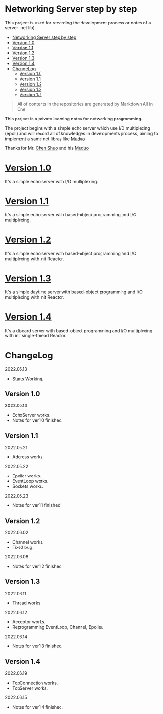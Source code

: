 # Networking Server step by step
This project is used for recording the development process or notes of a server (net lib).
- [Networking Server step by step](#networking-server-step-by-step)
- [Version 1.0](#version-10)
- [Version 1.1](#version-11)
- [Version 1.2](#version-12)
- [Version 1.3](#version-13)
- [Version 1.4](#version-14)
- [ChangeLog](#changelog)
  - [Version 1.0](#version-10-1)
  - [Version 1.1](#version-11-1)
  - [Version 1.2](#version-12-1)
  - [Version 1.3](#version-13-1)
  - [Version 1.4](#version-14-1)

> All of contents in the repositories are generated by Markdown All in One

This project is a private learning notes for networking programming. 

The project begins with a simple echo server which use I/O multiplexing (epoll) and will record all of knowledges in developments process, aiming to implement a same net libray like [Muduo](https://github.com/chenshuo/muduo)

Thanks for Mr. [Chen Shuo](https://github.com/chenshuo) and his [Muduo](https://github.com/chenshuo/muduo)

# [Version 1.0](doc/Notes_for_Version_1.md)
It's a simple echo server with I/O multiplexing.

# [Version 1.1](doc/Notes_for_Version_1_1.md)
It's a simple echo server with based-object programming and I/O multiplexing.

# [Version 1.2](doc/Notes_for_Version_1_2.md)
It's a simple echo server with based-object programming and I/O multiplexing with init Reactor.

# [Version 1.3](doc/Notes_for_Version_1_3.md)
It's a simple daytime server with based-object programming and I/O multiplexing with init Reactor.

# [Version 1.4](doc/Notes_for_Version_1_4.md)
It's a discard server with based-object programming and I/O multiplexing with init single-thread Reactor.

# ChangeLog
2022.05.13
* Starts Working.
## Version 1.0
2022.05.13
* EchoServer works.
* Notes for ver1.0 finished.

## Version 1.1
2022.05.21
* Address works.

2022.05.22
* Epoller works.
* EventLoop works.
* Sockets works.

2022.05.23
* Notes for ver1.1 finished.

## Version 1.2
2022.06.02
* Channel works.
* Fixed bug.

2022.06.08
* Notes for ver1.2 finished.

## Version 1.3
2022.06.11
* Thread works.

2022.06.12
* Acceptor works.
* Reprogramming EventLoop, Channel, Epoller.

2022.06.14
* Notes for ver1.3 finished.

## Version 1.4
2022.06.19
* TcpConnection works.
* TcpServer works.

2022.06.15
* Notes for ver1.4 finished.
